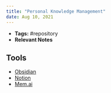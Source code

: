 ```yaml
---
title: "Personal Knowledge Management"
date: Aug 10, 2021
---
```


- **Tags:** #repository 
- **Relevant Notes**

## Tools
- [Obsidian](quartz/content/notes/obsidian.md)
- [Notion](notes/tooling/notion.md)
- [Mem.ai](notes/tooling/mem.md)
